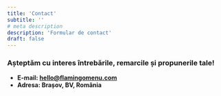 ```yaml
---
title: 'Contact'
subtitle: ''
# meta description
description: 'Formular de contact'
draft: false
---
```


### Așteptăm cu interes întrebările, remarcile și propunerile tale!

- **E-mail: hello@flamingomenu.com**
- **Adresa: Brașov, BV, România**
